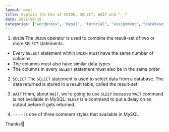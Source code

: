 ```yaml
---
layout: post
title: Explain the Use of UNION, SELECT, WAIT and "--"
date: 2022-09-15
categories: ["wordpress", "mysql", "tutorial", "assignment", "database security"]
---
```


1.	`UNION`
The `UNION` operator is used to combine the result-set of two or more `SELECT` statements.
- Every `SELECT` statement within `UNION` must have the same number of columns
- The columns must also have similar data types
- The columns in every `SELECT` statement must also be in the same order
 
2.	`SELECT`
The `SELECT` statement is used to select data from a database. The data returned is stored in a result table, called the result-set
 
3.	`WAIT`
Hmm, about `WAIT`, we’re going to use `SLEEP` because `WAIT` command is not available in MySQL. `SLEEP` is a command to put a delay on an output before it gets returned.
 
4.	`--`
`--` is one of three comment styles that available in MySQL
 
Thanks!:clap:
